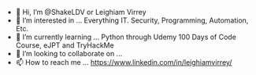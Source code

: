 - 👋 Hi, I’m @ShakeLDV or Leighiam Virrey
- 👀 I’m interested in ...
  Everything IT. Security, Programming, Automation, Etc.
- 🌱 I’m currently learning ...
  Python through Udemy 100 Days of Code Course, eJPT and TryHackMe
- 💞️ I’m looking to collaborate on ...
- 📫 How to reach me ...
  https://www.linkedin.com/in/leighiamvirrey/

<!---
ShakeLDV/ShakeLDV is a ✨ special ✨ repository because its `README.md` (this file) appears on your GitHub profile.
You can click the Preview link to take a look at your changes.
--->
